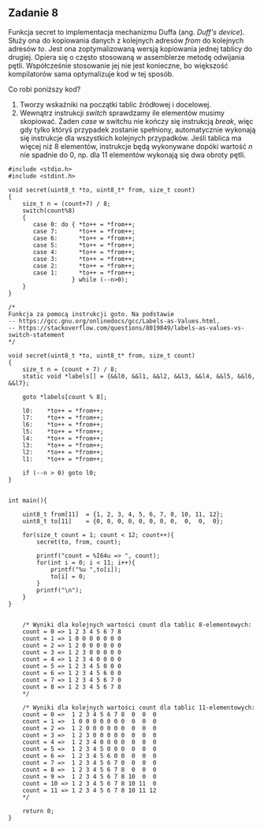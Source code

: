 ## Zadanie 8

Funkcja secret to implementacja mechanizmu Duffa (ang. *Duff's device*). Służy ona do kopiowania danych z kolejnych adresów *from* do kolejnych adresów *to*. Jest ona zoptymalizowaną wersją kopiowania jednej tablicy do drugiej. Opiera się o często stosowaną w assemblerze metodę odwijania pętli. Współcześnie stosowanie jej nie jest konieczne, bo większość kompilatorów sama optymalizuje kod w tej sposób. 

Co robi poniższy kod?
1. Tworzy wskaźniki na początki tablic źródłowej i docelowej.
2. Wewnątrz instrukcji *switch* sprawdzamy ile elementów musimy skopiować. Żaden *case* w switchu nie kończy się instrukcją *break*, więc gdy tylko któryś przypadek zostanie spełniony, automatycznie wykonają się instrukcje dla wszystkich kolejnych przypadków. Jeśli tablica ma więcej niż 8 elementów, instrukcje będą wykonywane dopóki wartość *n* nie spadnie do 0, np. dla 11 elementów wykonają się dwa obroty pętli.

```c=
#include <stdio.h>
#include <stdint.h>

void secret(uint8_t *to, uint8_t* from, size_t count)
{
    size_t n = (count+7) / 8;
    switch(count%8)
    {
       case 0: do { *to++ = *from++;
       case 7:      *to++ = *from++;
       case 6:      *to++ = *from++;
       case 5:      *to++ = *from++;
       case 4:      *to++ = *from++;
       case 3:      *to++ = *from++;
       case 2:      *to++ = *from++;
       case 1:      *to++ = *from++;
                  } while (--n>0);
    }
}

/* 
Funkcja za pomocą instrukcji goto. Na podstawie 
-- https://gcc.gnu.org/onlinedocs/gcc/Labels-as-Values.html,
-- https://stackoverflow.com/questions/8019849/labels-as-values-vs-switch-statement
*/

void secret(uint8_t *to, uint8_t* from, size_t count)
{
    size_t n = (count + 7) / 8;
    static void *labels[] = {&&l0, &&l1, &&l2, &&l3, &&l4, &&l5, &&l6, &&l7};
    
    goto *labels[count % 8];

    l0:    *to++ = *from++;
    l7:    *to++ = *from++;
    l6:    *to++ = *from++;
    l5:    *to++ = *from++;
    l4:    *to++ = *from++;
    l3:    *to++ = *from++;
    l2:    *to++ = *from++;
    l1:    *to++ = *from++; 

    if (--n > 0) goto l0;
}


int main(){
   
    uint8_t from[11]  = {1, 2, 3, 4, 5, 6, 7, 8, 10, 11, 12};
    uint8_t to[11]    = {0, 0, 0, 0, 0, 0, 0, 0,  0,  0,  0};

    for(size_t count = 1; count < 12; count++){
        secret(to, from, count);

        printf("count = %I64u => ", count);
        for(int i = 0; i < 11; i++){
            printf("%u ",to[i]);
            to[i] = 0;
        }
        printf("\n");
    }
}
    

    /* Wyniki dla kolejnych wartości count dla tablic 8-elementowych:
    count = 0 => 1 2 3 4 5 6 7 8 
    count = 1 => 1 0 0 0 0 0 0 0
    count = 2 => 1 2 0 0 0 0 0 0
    count = 3 => 1 2 3 0 0 0 0 0
    count = 4 => 1 2 3 4 0 0 0 0
    count = 5 => 1 2 3 4 5 0 0 0
    count = 6 => 1 2 3 4 5 6 0 0
    count = 7 => 1 2 3 4 5 6 7 0
    count = 8 => 1 2 3 4 5 6 7 8       
    */

    /* Wyniki dla kolejnych wartości count dla tablic 11-elementowych:
    count = 0 =>  1 2 3 4 5 6 7 8  0  0  0 
    count = 1 =>  1 0 0 0 0 0 0 0  0  0  0
    count = 2 =>  1 2 0 0 0 0 0 0  0  0  0
    count = 3 =>  1 2 3 0 0 0 0 0  0  0  0
    count = 4 =>  1 2 3 4 0 0 0 0  0  0  0
    count = 5 =>  1 2 3 4 5 0 0 0  0  0  0
    count = 6 =>  1 2 3 4 5 6 0 0  0  0  0 
    count = 7 =>  1 2 3 4 5 6 7 0  0  0  0
    count = 8 =>  1 2 3 4 5 6 7 8  0  0  0
    count = 9 =>  1 2 3 4 5 6 7 8 10  0  0
    count = 10 => 1 2 3 4 5 6 7 8 10 11  0
    count = 11 => 1 2 3 4 5 6 7 8 10 11 12      
    */

    return 0;
}

```